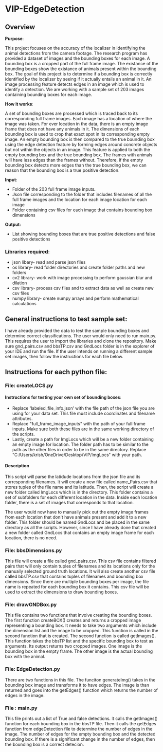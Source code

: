 # VIP-EdgeDetection
## Overview
**Purpose**: 

This project focuses on the accuracy of the localizer in identifying the animal detections from the camera footage. The research program has provided a dataset of images and the bounding boxes for each image. A bounding box is a cropped part of the full frame image. The existance of the bounding boxes show the existance of animals present within the bounding box. The goal of this project is to determine if a bounding box is correctly identified by the localizer by seeing if it actually entails an animal in it. An image processing feature detects edges in an image which is used to identify a detection. We are working with a sample set of 203 images containing bounding boxes for each image.

**How it works**:

A set of bounding boxes are processed which is traced back to its corresponding full frame images. Each image has a location of where the image was taken. For ever location in the data, there is an empty image frame that does not have any animals in it. The dimensions of each bounding box is used to crop that exact spot in its corresponding empty image. An empty bounding box is then compared to the true bounding box using the edge detection feature by forming edges around concrete objects but not within the objects in an image. This feature is applied to both the empty bounding box and the true bounding box. The frames with animals will have less edges than the frames without. Therefore, if the empty bounding box detects more edges than the true bounding box, we can reason that the bounding box is a true positive detection.

**Input**: 

* Folder of the 203 full frame image inputs.
* Json file corresponding to the folder that includes filenames of all the full frame images and the location for each image location for each image
* Folder containing csv files for each image that contains bounding box dimensions

**Output:**
* List showing bounding boxes that are true positive detections and false positive detections
### Libraries required:
* json libary- read and parse json files
* os library- read folder directories and create folder paths and new folders 
* cv2 library- work with image processing to perform gaussian blur and dilation
* csv library- process csv files and to extract data as well as create new csv files
* numpy library- create numpy arrays and perform mathematical calculations

## General instructions to test sample set:
I have already provided the data to test the sample bounding boxes and determine correct classifications. The user would only need to run main.py. This requires the user to import the libraries and clone the repository. Make sure gnd_pairs.csv and bbsTP.csv and GndLocs folder is in the explorer of your IDE and run the file. If the user intends on running a different sample set images, then follow the instructions for each file below.
## Instructions for each python file:

### File: createLOCS.py
#### Instructions for testing your own set of bounding boxes: 
* Replace 'labeled_file_info.json' with the file path of the json file you are using for your data set. This file must include coordinates and filename attributes. 
* Replace "full_frame_image_inputs" with the path of your full frame inputs. Make sure both these files are in the same working directory of the scripts. 
* Lastly, create a path for ImgLocs which will be a new folder containing an empty image for location. The folder path has to be similar to the path as the other files in order to be in the same directory. Replace "C:/Users/krish/OneDrive/Desktop/VIP/ImgLocs" with your path.
#### Description	
This script will parse the latidude locations from the json file and its corresponding filenames.
	It will create a new file called name_Pairs.csv that stores tuples of the file name and its latitude.
	Then, the script will create a new folder called ImgLocs which is in the directory. This folder contains
	a set of subfolders for each different location in the data. Inside each location folder, there is a set of images that corresponds to that location.

The user would now have to manually pick out the empty image frames from each location that don't have animals present and add it to a new folder. This folder should be named GndLocs and be placed in the same directory as all the scripts.
	However, since I have already done that created a new folder called GndLocs that contains an empty image frame for each location,
	there is no need.
	
### File: bbsDimensions.py
	
This file will create a file called gnd_pairs.csv. This csv file contains filtered pairs that will only contain tuples of filenames
	and its locations only for the manually selected ground truth locations.
	It will also create another csv file called bbsTP.csv that contains tuples of filenames and bounding box dimensions. Since there are multiple bounding boxes per image,
	the file name is repeated for each bounding box it contains. This csv file will be used to extract the dimensions to draw bounding boxes.
	
### File: drawGNDBox.py
	
This file contains two functions that involve creating the bounding boxes. The first function createBOX() creates and returns a cropped image representing a bounding box.
	It needs to take two arguments which include the dimension list and the image to be cropped. This function is called in the second function that is created.
	The second function is called getImages(). This function takes the bbsTP list and the specific bounding box to test as arguments. Its output returns two cropped images. One image is the bounding box in the empty frame. The other image is the actual bounding box with the animal.
### File: EdgeDetection.py
There are two functions in this file. The funciton generateImg() takes in the bounding box image and transforms it to have edges. The image is than returned and goes into the getEdges() function which returns the number of edges in the image.
	
### File : main.py
	
This file prints out a list of True and false detections. It calls the getImages() function for each bounding box in the bbsTP file.
	Then it calls the getEdges function from edgeDetection file to determine the number of edges in the image. The number of edges for the empty bounding box and the
	detected bounding box. If there is a significant change in the number of edges, then the bounding box is a correct detecion.
	
